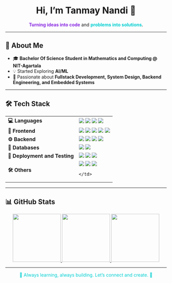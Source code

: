 <!-- Profile README for Aryan Sharma -->

<h1 align="center">Hi, I’m Tanmay Nandi 👋</h1>

<p align="center">
  <b style="color:#8A2BE2">Turning ideas into code</b> and <b style="color:#00CED1">problems into solutions</b>.
</p>

---

## 🚀 About Me

- 🎓 **Bachelor Of Science Student in Mathematics and Computing @ NIT-Agartala**  
- 💡 Started Exploring **AI/ML**   
- 🎯 Passionate about **Fullstack Development, System Design, Backend Engineering, and Embedded Systems**  

---

## 🛠 Tech Stack

<table>
  <tr>
    <td><strong>💻 Languages</strong></td>
    <td>
      <img src="https://img.shields.io/badge/C-00599C?style=for-the-badge&logo=c&logoColor=white" />
      <img src="https://img.shields.io/badge/C++-00599C?style=for-the-badge&logo=c%2B%2B&logoColor=white" />
      <img src="https://img.shields.io/badge/Python-3776AB?style=for-the-badge&logo=python&logoColor=white" />
      <img src="https://img.shields.io/badge/JavaScript-F7DF1E?style=for-the-badge&logo=javascript&logoColor=black" />
    </td>
  </tr>
  <tr>
    <td><strong>🎨 Frontend</strong></td>
    <td>
      <img src="https://img.shields.io/badge/HTML5-E34F26?style=for-the-badge&logo=html5&logoColor=white" />
      <img src="https://img.shields.io/badge/CSS3-1572B6?style=for-the-badge&logo=css3&logoColor=white" />
      <img src="https://img.shields.io/badge/React-61DAFB?style=for-the-badge&logo=react&logoColor=black" />
      <img src="https://img.shields.io/badge/TailwindCSS-38B2AC?style=for-the-badge&logo=tailwind-css&logoColor=white" />
      <img src="https://img.shields.io/badge/ShadCN-000000?style=for-the-badge&logoColor=white" />
    </td>
  </tr>
  <tr>
    <td><strong>⚙️ Backend</strong></td>
    <td>
      <img src="https://img.shields.io/badge/Node.js-339933?style=for-the-badge&logo=node.js&logoColor=white" />
      <img src="https://img.shields.io/badge/Express.js-000000?style=for-the-badge&logo=express&logoColor=white" />
      <img src="https://img.shields.io/badge/Redis-DC382D?style=for-the-badge&logo=redis&logoColor=white" />
      <img src="https://img.shields.io/badge/BullMQ-E02525?style=for-the-badge&logoColor=white" />
    </td>
  </tr>

  <tr>
    <td><strong>💾 Databases</strong></td>
    <td>
      <img src="https://img.shields.io/badge/MongoDB-47A248?style=for-the-badge&logo=mongodb&logoColor=white" />
      <img src="https://img.shields.io/badge/MySQL-4479A1?style=for-the-badge&logo=mysql&logoColor=white" />
    </td>
  </tr>
  <tr>
    <td><strong>🧪 Deployment and Testing </strong></td>
    <td>
      <img src="https://img.shields.io/badge/Microsoft%20Azure-0089D6?style=for-the-badge&logo=microsoft-azure&logoColor=white" />
      <img src="https://img.shields.io/badge/Render-46E3B7?style=for-the-badge&logo=render&logoColor=white" />
      <img src="https://img.shields.io/badge/Postman-FF6C37?style=for-the-badge&logo=postman&logoColor=white" />
    </td>
  </tr>
<!--   <tr>
    <td><strong>🧠 AI / ML</strong></td>
    <td>
      <img src="https://img.shields.io/badge/Numpy-013243?style=for-the-badge&logo=numpy&logoColor=white" />
      <img src="https://img.shields.io/badge/Pandas-150458?style=for-the-badge&logo=pandas&logoColor=white" />
      <img src="https://img.shields.io/badge/Scikit--Learn-F7931E?style=for-the-badge&logo=scikit-learn&logoColor=white" />
      <img src="https://img.shields.io/badge/Matplotlib-11557C?style=for-the-badge&logo=matplotlib&logoColor=white" />
    </td>
  </tr> -->
  <tr>
    <td><strong>🛠 Others</strong></td>
    <td>
      <img src="https://img.shields.io/badge/Git-F05032?style=for-the-badge&logo=git&logoColor=white" />
        <img src="https://img.shields.io/badge/GitHub-181717?style=for-the-badge&logo=github&logoColor=white" />
    <img src="https://img.shields.io/badge/VS%20Code-0078d7?style=for-the-badge&logo=visual-studio-code&logoColor=white" />
 
    </td>
  </tr>
</table>

---

## 📊 GitHub Stats

<p align="center">
  <a href="https://github.com/tanmay1nandi" target="_blank">
    <img src="https://github-readme-stats.vercel.app/api?username=tanmay1nandi&show_icons=true&theme=dark&hide_border=true&count_private=true&bg_color=000000,353841,272A36&title_color=00CED1&icon_color=8A2BE2" height="150"/>
  </a>
  <a href="https://github.com/tanmay1nandi" target="_blank">
    <img src="https://github-readme-stats.vercel.app/api/top-langs/?username=tanmay1nandi&layout=compact&theme=dark&hide_border=true&langs_count=6" height="150"/>
  </a>
  <a href="https://github.com/tanmay1nandi" target="_blank">
    <img src="https://github-readme-streak-stats.herokuapp.com/?user=tanmay1nandi&theme=dark&hide_border=true&background=000000&stroke=8A2BE2&ring=00CED1" height="150"/>
  </a>
</p>

---

<p align="center" style="color:#00CED1">
  🚀 Always learning, always building. Let’s connect and create. 🚀
</p>
